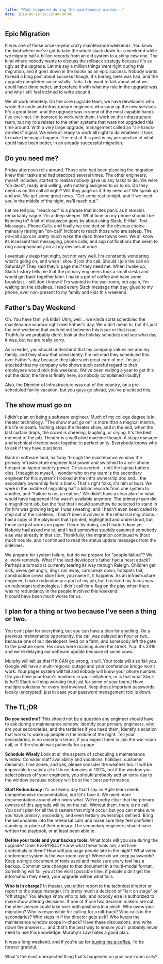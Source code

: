 ```yaml
---
title: "What happened during the maintenance window..."
date: 2019-06-16T19:20:44-04:00
---
```


## Epic Migration

It was one of those once-a-year crazy maintenance weekends.  You know the kind where we've got to take the whole stack down for a weekend while we migrate half a billion records from an old system to a shiny new one.  The kind where nobody wants to discuss the rollback strategy because it's as ugly as the upgrade.  Let me say a million things went right during this migration, and it goes down in the books as an epic success.  Nobody wants to read a blog post about success though, it's boring, beer was had, and the upgrade completed successfully. Tada.  I do want to talk about what we could have done better, and preface it with what my role in the upgrade was and why I still feel inclined to write about it.

We all work remotely. On the core upgrade team, we have developers who wrote the code and infrastructure engineers who spun up the new services. It's a great team, and the upgrade was in some of the most capable hands I've ever met.  I'm honored to work with them.  I work on the infrastructure team, but my role relates to the other systems that were not upgraded this time around.  With a very large upgrade, management called an "all-hands-on-deck" signal. We were all ready to work all night to do whatever it took to make the magic happen. The rest of this post is my perspective of what could have been better, in an already successful migration.

## Do you need me?

Friday afternoon rolls around. Those who had been planning the migration knew their tasks and had practiced several times.  The other engineers, myself included, started to realize nobody gave us any tasks to do. We were "on deck", ready and willing, with nothing assigned to us to do.  Do they need us on the call all night? Will they page us if they need us?  We speak up and ask.  We get some great news.  "Get some rest tonight, and if we need you in the middle of the night, we'll reach out."

Let me tell you, "reach out" is a phrase that incites panic as it remains remarkably vague. I'm a deep sleeper.  What tone on my phone should I be listening to? A bit of discussion goes by about using Slack, E-Mail, Text Messages, Phone Calls, and finally we decided on the obvious choice - manually raising an "on-call" incident to reach those who are asleep. The on-call app can pretty much wake the dead three towns over.  We all know its incessant text messaging, phone calls, and app notifications that seem to ring cacophonously on all my devices at once.

I eventually sleep that night, but not very well. I'm constantly wondering what's going on, and when I should join the call.  Should I join the call on Saturday?  They said they'd page me if they need me.  When I wake up, Slack history tells me that the primary engineers took a small siesta and would get back together later. I make a pot of coffee and have some breakfast.  I still don't know if I'm wanted in the war-room, but again, I'm waiting on the sidelines.  I read every Slack message that day, glued to my phone, ever non-present to my family and kids this weekend.

## Father's Day Weekend

Oh. You have family & kids?  Uhm, well... we kinda sorta scheduled the maintenance window right over Father's day. We didn't mean to, but it's just the one weekend that worked out between this issue or that issue. Truthfully we probably didn't look at the holiday schedule and see what day it was, but we are really sorry.

As a reader, you should understand that my company values me and my family, and they show that consistently. I'm not mad they scheduled this over Father's day because they take such great care of me. I'm just shocked that my company who shows such careful regard to their employees would pick this weekend. We've been waiting a year to get this out the door, the time is finally here, so nobody complained (loudly).

Also, the Director of Infrastructure was out of the country, on a pre-scheduled family vacation, but you guys go ahead, you've practiced this.

## The show must go on

I didn't plan on being a software engineer.  Much of my college degree is in theater technology. "The show must go on" is more than a magical mantra, it's life or death.  Nothing stops the theater show, and in the end, when the last curtain drops, the crowd is cheering, laughing, or crying. It's the best moment of the job. Theater is a well oiled machine though.  A stage manager and technical director work together in perfect unity. Everybody knows who to ask if they have questions.

Back in software land, halfway through the maintenance window the primary infrastructure engineer lost power and switched to a cell-phone hotspot on laptop battery power. Crisis averted... until the laptop battery dies. I thought to myself, I wonder who on my team is the secondary engineer for this system? I looked at the infra ownership doc and... the secondary ownership field is blank. That's right folks, it's him or bust. We were in the middle of migrating half a billion records from one system to another, and "Failure is not an option." We didn't have a clear plan for what would have happened if he wasn't available anymore.  The primary team did a magnificent job, but the fear that **I** would somehow be selected to stand in for him was growing larger. I was sweating, and I hadn't even been called to step out of the sidelines.  I hadn't been involved in the rehearsal migrations.  I had a copy of the playbook that I printed, highlighted and understood, but those are just words on paper.  I learn by doing, and I hadn't done yet. Nobody had asked me to, and I had somewhat stupidly assumed somebody else was already in that slot. Thankfully, the migration continued without much trouble, and I continued to read the status update messages from the sidelines.

We prepare for system failure, but do we prepare for "people failure"? We all work remotely.  What if the lead developer's father had a heart attack? Perhaps a tornado is currently tearing its way through Raleigh. Children get sick, wives get angry, dogs run away, cars break down, hotspots fail, construction crews slice fiber, you name it, it happens. As an infrastructure engineer, I make redundancy a part of my job, but I realized my focus was on redundant technologies. I didn't call for a flag on the play when there was no redundancy in the people involved this weekend.  
It could have been much worse for us.

## I plan for a thing or two because I've seen a thing or two.

You can't plan for everything, but you can have a plan for anything. On a previous maintenance opportunity, the call was delayed an hour or two... because one of our developers lived on a farm, and somebody left the gate to the pasture open.  His cows were roaming down the street.  Yup. It's 2019 and we're delaying our software update because of some cows.

Murphy will tell us that if it CAN go wrong, it will.  Your tools will also fail you.  Google will have a multi-regional outage and your conference bridge won't work.  Your pager system will fail and nobody will know your phone number.  (Do you have your team's numbers in your cellphone, or is that what Slack is for?) Slack will stop working (but just for some of your team.) Have multiple solutions for every tool involved. Keep those important passwords locally (encrypted) just in case your password management tool is down.

## The TL;DR

**Do you need me?** This should not be a question any engineer should have to ask during a maintenance window.  Identify your primary engineers, who are your secondaries, and the tertiaries if you need them.  Identify a solution that works to wake up people in the middle of the night.  Tell your secondaries, in no uncertain terms, if you expect them to join the war-room call, or if the should wait patiently for a page.

**Schedule Wisely** Look at all the aspects of scheduling a maintenance window.  Consider staff availability and vacations, holidays, customer demands, time zones, and yes, please consider the weather too. It will be impossible to satisfy all of those domains at 100%, but if the window you select pisses off your engineers, you should probably add an extra day to the window because nobody will be at their best performance.

**Staff Redundancy** It's not every day that I say an Agile team needs comprehensive documentation, but let's face it.  We need more documentation around who owns what.  We're pretty clear that the primary owners of this upgrade will be on the call.  Without them, there is no call. You can't plan for all the disasters that might occur, but you can make sure you have primary, secondary, and even tertiary ownerships defined. Bring the secondaries into the rehearsal calls and make sure they feel confident standing in-place of their primary.  The secondary engineers should have written the playbook, or at least been able to.

**Define your tools and your backup tools.** What tools will you use during the upgrade?  Does _EVERYBODY_ know what these tools are, and have credentials to them?  How will you page people late in the night?  What video conference system is the war-room using?  Where do we keep passwords? Keep a single document of tools used and make sure every tool has a backup.  Communicate changes to that document in a multi-modal format.  Something will fail you at the worst possible time, if people didn't get the information they need, your upgrade will be what fails.

**Who is in charge?** In theater, you either report to the technical director or report to the stage manager. It's pretty much a decision of "is it on stage" or "off stage." You always know who to ask, and nobody else is authorized to make show altering decisions. If one of those two decision makers are out, the other person could take over both positions in a pinch.  Who owns your migration? Who is responsible for calling for a roll-back?  Who calls in the secondaries?  Who steps in if the director gets sick? Who keeps the maintenance window scope in-check? Have these discussions, and write down the answers ... and that's the best way to ensure you'll probably never need to use this knowledge. Murphy's Law hates a good plan.

It was a long weekend, and if you're up for [buying me a coffee](https://ko-fi.com/agilesyndrome), I'd be forever grateful.

What's the most unexpected thing that's happened on your war-room calls?
